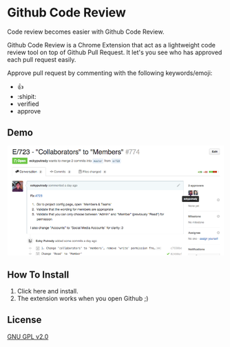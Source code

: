 # Github Code Review

Code review becomes easier with Github Code Review.

Github Code Review is a Chrome Extension that act as a lightweight code review tool on top of Github Pull Request. It let's you see who has approved each pull request easily.

Approve pull request by commenting with the following keywords/emoji:

- :+1:
- :shipit:
- verified
- approve

## Demo

![demo-0](docs/demo-0.png)

## How To Install

1. Click here and install.
2. The extension works when you open Github ;)

## License

[GNU GPL v2.0](LICENSE)

